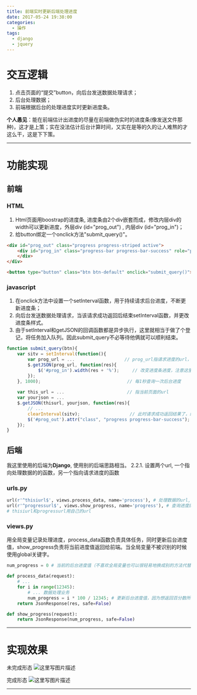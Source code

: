 ```yaml
---
title: 前端实时更新后端处理进度
date: 2017-05-24 19:38:00
categories:
  - 操作
tags: 
  - django
  - jquery
---
```


# 交互逻辑
1. 点击页面的“提交”button，向后台发送数据处理请求；
2. 后台处理数据；
3. 前端根据后台的处理进度实时更新进度条。

**个人愚见**：能在前端估计出进度的尽量在前端做伪实时的进度条(像发送文件那种)，这才是上策；实在没法估计后台计算时间，又实在是等的久的让人难熬的才这么干，这是下下策。

----------


# 功能实现
## 前端
### HTML
1. Html页面用boostrap的进度条,  进度条由2个div嵌套而成，修改内层div的width可以更新进度，外层div (id="prog_out") , 内层div (id="prog_in")；
2. 给button绑定一个onclick方法"submit_query()"。
```Html
<div id="prog_out" class="progress progress-striped active">
    <div id="prog_in" class="progress-bar progress-bar-success" role="progressbar" aria-valuenow="0" aria-valuemin="0" aria-valuemax="100" style="width: 0%;">
    </div>
</div>

<button type="button" class="btn btn-default" onclick="submit_query()">提交</button>
```

### javascript
1. 在onclick方法中设置一个setInterval函数，用于持续请求后台进度，不断更新进度条；
2. 向后台发送数据处理请求，当该请求成功返回后结束setInterval函数，并更改进度条样式。
3. 由于setInterval和getJSON的回调函数都是异步执行，这里就相当于做了个登记，将任务加入队列。因此submit_query不必等待他俩就可以顺利结束。
```Javascript
function submit_query(btn){
    var sitv = setInterval(function(){
	    var prog_url = ...                   // prog_url指请求进度的url，后面会在django中设置
	    $.getJSON(prog_url, function(res){ 
	        $('#prog_in').width(res + '%');     // 改变进度条进度，注意这里是内层的div， res是后台返回的进度
	    });
    }, 1000);                                 // 每1秒查询一次后台进度
    
    var this_url = ...                        // 指当前页面的url
    var yourjson = ...
    $.getJSON(thisurl, yourjson, function(res){ 
	    // ...
        clearInterval(sitv);                   // 此时请求成功返回结果了，结束对后台进度的查询
        $('#prog_out').attr("class", "progress progress-bar-success"); // 修改进度条外层div的class, 改为完成形态
    });
}
```

## 后端
我这里使用的后端为**Django**, 使用别的后端思路相当。
2.2.1. 设置两个url, 一个指向处理数据的的函数，另一个指向请求进度的函数
### urls.py
```Python
url(r'^thisiurl$', views.process_data, name='process'), # 处理数据的url, 当前页面的地址
url(r'^progressurl$', views.show_progress, name='progress'), # 查询进度的url, 不需要html页面
# thisiurl和progressurl用自己的url
```

### views.py
用全局变量记录处理进度，process_data函数负责具体任务，同时更新后台进度值，show_progress负责将当前进度值返回给前端。当全局变量不被识别的时候使用global关键字。
```Python
num_progress = 0 # 当前的后台进度值（不喜欢全局变量也可以很轻易地换成别的方法代替）

def process_data(request):
    # ...
    for i in range(12345):
	    # ... 数据处理业务
	    num_progress = i * 100 / 12345; # 更新后台进度值，因为想返回百分数所以乘100
    return JsonResponse(res, safe=False)

def show_progress(request):
    return JsonResponse(num_progress, safe=False)
```


----------


# 实现效果
未完成形态
![这里写图片描述](http://img.blog.csdn.net/20170524194815680?watermark/2/text/aHR0cDovL2Jsb2cuY3Nkbi5uZXQvcTF3MmUzcjQ0NzA=/font/5a6L5L2T/fontsize/400/fill/I0JBQkFCMA==/dissolve/70/gravity/SouthEast)


完成形态
![这里写图片描述](http://img.blog.csdn.net/20170524194715913?watermark/2/text/aHR0cDovL2Jsb2cuY3Nkbi5uZXQvcTF3MmUzcjQ0NzA=/font/5a6L5L2T/fontsize/400/fill/I0JBQkFCMA==/dissolve/70/gravity/SouthEast)

--------------------------

<div id="container"></div>
<link rel="stylesheet" href="https://imsun.github.io/gitment/style/default.css">
<script src="https://imsun.github.io/gitment/dist/gitment.browser.js"></script>
<script>
var gitment = new Gitment({
  id: 'backend_progress',
  title: '前端实时更新后端处理进度',
  owner: 'yiyang186',
  repo: 'blog_comment',
  oauth: {
    client_id: '2786ddc8538588bfc0c8',
    client_secret: '83713f049f4b7296d27fe579a30cdfe9e2e45215',
  },
})
gitment.render('container')
</script>
